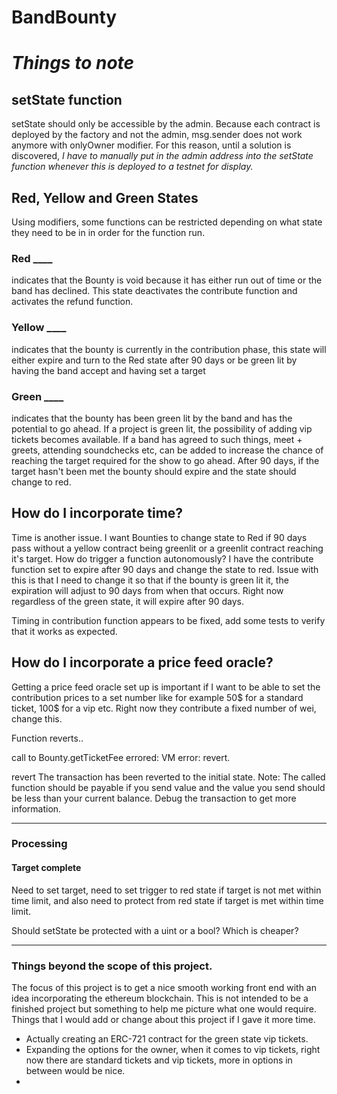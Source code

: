 # BandBounty


# *Things to note*

## **setState function**
setState should only be accessible by the admin. Because each contract is deployed by the factory and not the admin, msg.sender does not work anymore with onlyOwner modifier. For this reason, until a solution is discovered, *I have to manually put in the admin address into the setState function whenever this is deployed to a testnet for display.*

## **Red, Yellow and Green States**
Using modifiers, some functions can be restricted depending on what state they need to be in in order for the function run. 
### Red ____
 indicates that the Bounty is void because it has either run out of time or the band has declined. This state deactivates the contribute function and activates the refund function.
### Yellow ____
 indicates that the bounty is currently in the contribution phase, this state will either expire and turn to the Red state after 90 days or be green lit by having the band accept and having set a target
### Green ____
 indicates that the bounty has been green lit by the band and has the potential to go ahead. If a project is green lit, the possibility of adding vip tickets becomes available. If a band has agreed to such things, meet + greets, attending soundchecks etc, can be added to increase the chance of reaching the target required for the show to go ahead. After 90 days, if the target hasn't been met the bounty should expire and the state should change to red.

## **How do I incorporate time?**
Time is another issue. I want Bounties to change state to Red if 90 days pass without a yellow contract being greenlit or a greenlit contract reaching it's target. How do trigger a function autonomously?
I have the contribute function set to expire after 90 days and change the state to red. Issue with this is that I need to change it so that if the bounty is green lit it, the expiration will adjust to 90 days from when that occurs. Right now regardless of the green state, it will expire after 90 days.

Timing in contribution function appears to be fixed, add some tests to verify that it works as expected.

## **How do I incorporate a price feed oracle?**
Getting a price feed oracle set up is important if I want to be able to set the contribution prices to a set number like for example 50$ for a standard ticket, 100$ for a vip etc.
Right now they contribute a fixed number of wei, change this.

Function reverts..

call to Bounty.getTicketFee errored: VM error: revert.

revert
	The transaction has been reverted to the initial state.
Note: The called function should be payable if you send value and the value you send should be less than your current balance.
Debug the transaction to get more information.

_________________________________

### Processing

#### Target complete
Need to set target, need to set trigger to red state if target is not met within time limit, and also need to protect from red state if target is met within time limit.

Should setState be protected with a uint or a bool? Which is cheaper?

__________________________________

### Things beyond the scope of this project.
The focus of this project is to get a nice smooth working front end with an idea incorporating the ethereum blockchain. This is not intended to be a finished project but something to help me picture what one would require. Things that I would add or change about this project if I gave it more time.
- Actually creating an ERC-721 contract for the green state vip tickets.
- Expanding the options for the owner, when it comes to vip tickets, right now there are standard tickets and vip tickets, more in options in between would be nice.
- 
